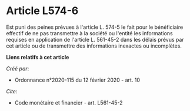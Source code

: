 # Article L574-6

Est puni des peines prévues à l'article L. 574-5 le fait pour le bénéficiaire effectif de ne pas transmettre à la société ou
l'entité les informations requises en application de l'article L. 561-45-2 dans les délais prévus par cet article ou de
transmettre des informations inexactes ou incomplètes.

**Liens relatifs à cet article**

_Créé par_:

  - Ordonnance n°2020-115 du 12 février 2020 - art. 10

_Cite_:

  - Code monétaire et financier - art. L561-45-2
